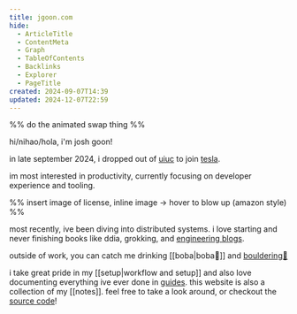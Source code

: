 ```yaml
---
title: jgoon.com
hide:
  - ArticleTitle
  - ContentMeta
  - Graph
  - TableOfContents
  - Backlinks
  - Explorer
  - PageTitle
created: 2024-09-07T14:39
updated: 2024-12-07T22:59
---
```


%% do the animated swap thing %%

hi/nihao/hola, i'm josh goon!

in late september 2024, i dropped out of [uiuc](https://illinois.edu/) to join [tesla](https://www.tesla.com/).

im most interested in productivity, currently focusing on developer experience and tooling.

%% insert image of license, inline image -> hover to blow up (amazon style) %%

most recently, ive been diving into distributed systems. i love starting and never finishing books like ddia, grokking, and [engineering blogs](https://github.com/Jish2/system-design/?tab=readme-ov-file#engineering-blogs).

outside of work, you can catch me drinking [[boba|boba🧋]] and [bouldering🗿](#)

i take great pride in my [[setup|workflow and setup]] and also love documenting everything ive ever done in [guides](/guides). this website is also a collection of my [[notes]]. feel free to take a look around, or checkout the [source code](https://github.com/Jish2/noted)!
